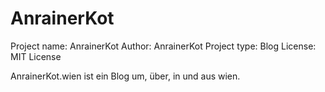 # AnrainerKot

Project name:	AnrainerKot
Author:	AnrainerKot
Project type:	Blog
License:	MIT License 
  
AnrainerKot.wien ist ein Blog um, über, in und aus wien.

